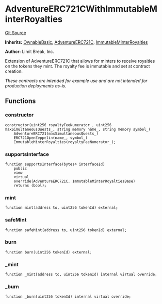 # AdventureERC721CWithImmutableMinterRoyalties
[Git Source](https://github.com/zanzai-dev/creator-token-standards/blob/e3ca932d2edc594487078ba2c4da4e803f84d6a3/src/examples/adventure-erc721c/AdventureERC721CWithImmutableMinterRoyalties.sol)

**Inherits:**
[OwnableBasic](/src/access/OwnableBasic.sol/abstract.OwnableBasic.md), [AdventureERC721C](/src/erc721c/AdventureERC721C.sol/abstract.AdventureERC721C.md), [ImmutableMinterRoyalties](/src/programmable-royalties/ImmutableMinterRoyalties.sol/abstract.ImmutableMinterRoyalties.md)

**Author:**
Limit Break, Inc.

Extension of AdventureERC721C that allows for minters to receive royalties on the tokens they mint.
The royalty fee is immutable and set at contract creation.

*These contracts are intended for example use and are not intended for production deployments as-is.*


## Functions
### constructor


```solidity
constructor(uint256 royaltyFeeNumerator_, uint256 maxSimultaneousQuests_, string memory name_, string memory symbol_)
    AdventureERC721(maxSimultaneousQuests_)
    ERC721OpenZeppelin(name_, symbol_)
    ImmutableMinterRoyalties(royaltyFeeNumerator_);
```

### supportsInterface


```solidity
function supportsInterface(bytes4 interfaceId)
    public
    view
    virtual
    override(AdventureERC721C, ImmutableMinterRoyaltiesBase)
    returns (bool);
```

### mint


```solidity
function mint(address to, uint256 tokenId) external;
```

### safeMint


```solidity
function safeMint(address to, uint256 tokenId) external;
```

### burn


```solidity
function burn(uint256 tokenId) external;
```

### _mint


```solidity
function _mint(address to, uint256 tokenId) internal virtual override;
```

### _burn


```solidity
function _burn(uint256 tokenId) internal virtual override;
```

